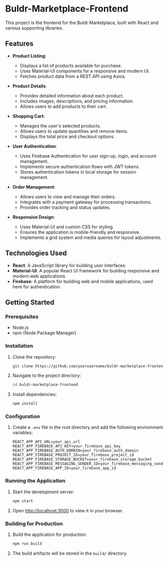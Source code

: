 # Buldr-Marketplace-Frontend

This project is the frontend for the Buldr Marketplace, built with React and various supporting libraries.

## Features

- **Product Listing**:
  - Displays a list of products available for purchase.
  - Uses Material-UI components for a responsive and modern UI.
  - Fetches product data from a REST API using Axios.

- **Product Details**:
  - Provides detailed information about each product.
  - Includes images, descriptions, and pricing information.
  - Allows users to add products to their cart.

- **Shopping Cart**:
  - Manages the user's selected products.
  - Allows users to update quantities and remove items.
  - Displays the total price and checkout options.

- **User Authentication**:
  - Uses Firebase Authentication for user sign-up, login, and account management.
  - Implements secure authentication flows with JWT tokens.
  - Stores authentication tokens in local storage for session management.

- **Order Management**:
  - Allows users to view and manage their orders.
  - Integrates with a payment gateway for processing transactions.
  - Provides order tracking and status updates.

- **Responsive Design**:
  - Uses Material-UI and custom CSS for styling.
  - Ensures the application is mobile-friendly and responsive.
  - Implements a grid system and media queries for layout adjustments.

## Technologies Used

- **React**: A JavaScript library for building user interfaces.
- **Material-UI**: A popular React UI framework for building responsive and modern web applications.
- **Firebase**: A platform for building web and mobile applications, used here for authentication.

## Getting Started

### Prerequisites

- Node.js
- npm (Node Package Manager)

### Installation

1. Clone the repository:

   ```sh
   git clone https://github.com/yourusername/buldr-marketplace-frontend.git
   ```

2. Navigate to the project directory:

   ```sh
   cd buldr-marketplace-frontend
   ```

3. Install dependencies:

   ```sh
   npm install
   ```

### Configuration

1. Create a `.env` file in the root directory and add the following environment variables:

   ```env
   REACT_APP_API_URL=your_api_url
   REACT_APP_FIREBASE_API_KEY=your_firebase_api_key
   REACT_APP_FIREBASE_AUTH_DOMAIN=your_firebase_auth_domain
   REACT_APP_FIREBASE_PROJECT_ID=your_firebase_project_id
   REACT_APP_FIREBASE_STORAGE_BUCKET=your_firebase_storage_bucket
   REACT_APP_FIREBASE_MESSAGING_SENDER_ID=your_firebase_messaging_sender_id
   REACT_APP_FIREBASE_APP_ID=your_firebase_app_id
   ```

### Running the Application

1. Start the development server:

   ```sh
   npm start
   ```

2. Open [http://localhost:3000](http://localhost:3000) to view it in your browser.

### Building for Production

1. Build the application for production:

   ```sh
   npm run build
   ```

2. The build artifacts will be stored in the `build/` directory.
